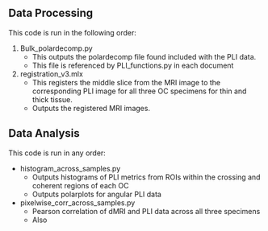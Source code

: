 ## Data Processing
This code is run in the following order:
  1. Bulk_polardecomp.py
     * This outputs the polardecomp file found included with the PLI data.
     * This file is referenced by PLI_functions.py in each document
  2. registration_v3.mlx
     * This registers the middle slice from the MRI image to the corresponding PLI image for all three OC specimens for thin and thick tissue.
     * Outputs the registered MRI images.
    
## Data Analysis
This code is run in any order:
  * histogram_across_samples.py
     * Outputs  histograms of PLI metrics from ROIs within the crossing and coherent regions of each OC
     * Outputs polarplots for angular PLI data 
  * pixelwise_corr_across_samples.py
     * Pearson correlation of dMRI and PLI data across all three specimens
     * Also 


  
